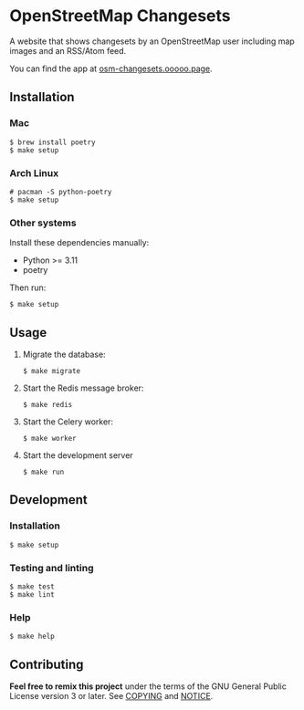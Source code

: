 # OpenStreetMap Changesets

A website that shows changesets by an OpenStreetMap user including map images
and an RSS/Atom feed.

You can find the app at [osm-changesets.ooooo.page](https://osm-changesets.ooooo.page).

## Installation

### Mac

```shell
$ brew install poetry
$ make setup
```

### Arch Linux

```shell
# pacman -S python-poetry
$ make setup
```

### Other systems

Install these dependencies manually:

- Python >= 3.11
- poetry

Then run:

```shell
$ make setup
```

## Usage

1. Migrate the database:

    ```shell
    $ make migrate
    ```

2. Start the Redis message broker:

    ```shell
    $ make redis
    ```

3. Start the Celery worker:

    ```shell
    $ make worker
    ```

4. Start the development server

    ```shell
    $ make run
    ```

## Development

### Installation

```shell
$ make setup
```

### Testing and linting

```shell
$ make test
$ make lint
```

### Help

```shell
$ make help
```

## Contributing

__Feel free to remix this project__ under the terms of the GNU General Public
License version 3 or later. See [COPYING](./COPYING) and [NOTICE](./NOTICE).
